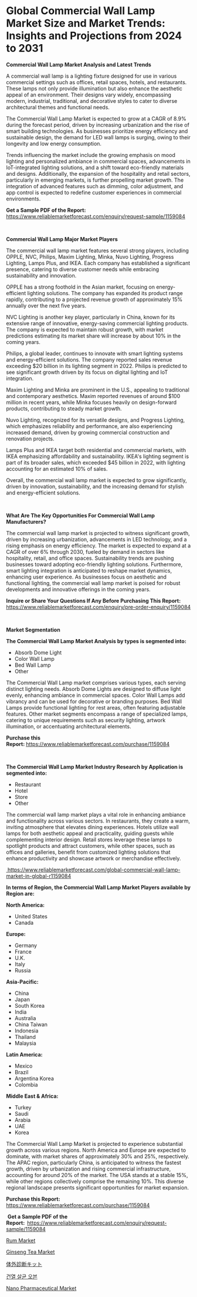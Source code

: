 <p><h1>Global Commercial Wall Lamp Market Size and Market Trends: Insights and Projections from 2024 to 2031</h1></p><p><strong>Commercial Wall Lamp Market Analysis and Latest Trends</strong></p>
<p><p>A commercial wall lamp is a lighting fixture designed for use in various commercial settings such as offices, retail spaces, hotels, and restaurants. These lamps not only provide illumination but also enhance the aesthetic appeal of an environment. Their designs vary widely, encompassing modern, industrial, traditional, and decorative styles to cater to diverse architectural themes and functional needs.</p><p>The Commercial Wall Lamp Market is expected to grow at a CAGR of 8.9% during the forecast period, driven by increasing urbanization and the rise of smart building technologies. As businesses prioritize energy efficiency and sustainable design, the demand for LED wall lamps is surging, owing to their longevity and low energy consumption. </p><p>Trends influencing the market include the growing emphasis on mood lighting and personalized ambiance in commercial spaces, advancements in IoT-integrated lighting solutions, and a shift toward eco-friendly materials and designs. Additionally, the expansion of the hospitality and retail sectors, particularly in emerging markets, is further propelling market growth. The integration of advanced features such as dimming, color adjustment, and app control is expected to redefine customer experiences in commercial environments.</p></p>
<p><strong>Get a Sample PDF of the Report:&nbsp;</strong> <a href="https://www.reliablemarketforecast.com/enquiry/request-sample/1159084">https://www.reliablemarketforecast.com/enquiry/request-sample/1159084</a></p>
<p>&nbsp;</p>
<p><strong>Commercial Wall Lamp Major Market Players</strong></p>
<p><p>The commercial wall lamp market features several strong players, including OPPLE, NVC, Philips, Maxim Lighting, Minka, Nuvo Lighting, Progress Lighting, Lamps Plus, and IKEA. Each company has established a significant presence, catering to diverse customer needs while embracing sustainability and innovation.</p><p>OPPLE has a strong foothold in the Asian market, focusing on energy-efficient lighting solutions. The company has expanded its product range rapidly, contributing to a projected revenue growth of approximately 15% annually over the next five years.</p><p>NVC Lighting is another key player, particularly in China, known for its extensive range of innovative, energy-saving commercial lighting products. The company is expected to maintain robust growth, with market predictions estimating its market share will increase by about 10% in the coming years.</p><p>Philips, a global leader, continues to innovate with smart lighting systems and energy-efficient solutions. The company reported sales revenue exceeding $20 billion in its lighting segment in 2022. Philips is predicted to see significant growth driven by its focus on digital lighting and IoT integration.</p><p>Maxim Lighting and Minka are prominent in the U.S., appealing to traditional and contemporary aesthetics. Maxim reported revenues of around $100 million in recent years, while Minka focuses heavily on design-forward products, contributing to steady market growth.</p><p>Nuvo Lighting, recognized for its versatile designs, and Progress Lighting, which emphasizes reliability and performance, are also experiencing increased demand, driven by growing commercial construction and renovation projects.</p><p>Lamps Plus and IKEA target both residential and commercial markets, with IKEA emphasizing affordability and sustainability. IKEA's lighting segment is part of its broader sales, which exceeded $45 billion in 2022, with lighting accounting for an estimated 10% of sales.</p><p>Overall, the commercial wall lamp market is expected to grow significantly, driven by innovation, sustainability, and the increasing demand for stylish and energy-efficient solutions.</p></p>
<p>&nbsp;</p>
<p><strong>What Are The Key Opportunities For Commercial Wall Lamp Manufacturers?</strong></p>
<p><p>The commercial wall lamp market is projected to witness significant growth, driven by increasing urbanization, advancements in LED technology, and a rising emphasis on energy efficiency. The market is expected to expand at a CAGR of over 6% through 2030, fueled by demand in sectors like hospitality, retail, and office spaces. Sustainability trends are pushing businesses toward adopting eco-friendly lighting solutions. Furthermore, smart lighting integration is anticipated to reshape market dynamics, enhancing user experience. As businesses focus on aesthetic and functional lighting, the commercial wall lamp market is poised for robust developments and innovative offerings in the coming years.</p></p>
<p><strong>Inquire or Share Your Questions If Any Before Purchasing This Report:</strong> <a href="https://www.reliablemarketforecast.com/enquiry/pre-order-enquiry/1159084">https://www.reliablemarketforecast.com/enquiry/pre-order-enquiry/1159084</a></p>
<p>&nbsp;</p>
<p><strong>Market Segmentation</strong></p>
<p><strong>The Commercial Wall Lamp Market Analysis by types is segmented into:</strong></p>
<p><ul><li>Absorb Dome Light</li><li>Color Wall Lamp</li><li>Bed Wall Lamp</li><li>Other</li></ul></p>
<p><p>The Commercial Wall Lamp market comprises various types, each serving distinct lighting needs. Absorb Dome Lights are designed to diffuse light evenly, enhancing ambiance in commercial spaces. Color Wall Lamps add vibrancy and can be used for decorative or branding purposes. Bed Wall Lamps provide functional lighting for rest areas, often featuring adjustable features. Other market segments encompass a range of specialized lamps, catering to unique requirements such as security lighting, artwork illumination, or accentuating architectural elements.</p></p>
<p><strong>Purchase this Report:&nbsp;</strong><a href="https://www.reliablemarketforecast.com/purchase/1159084">https://www.reliablemarketforecast.com/purchase/1159084</a></p>
<p>&nbsp;</p>
<p><strong>The Commercial Wall Lamp Market Industry Research by Application is segmented into:</strong></p>
<p><ul><li>Restaurant</li><li>Hotel</li><li>Store</li><li>Other</li></ul></p>
<p><p>The commercial wall lamp market plays a vital role in enhancing ambiance and functionality across various sectors. In restaurants, they create a warm, inviting atmosphere that elevates dining experiences. Hotels utilize wall lamps for both aesthetic appeal and practicality, guiding guests while complementing interior design. Retail stores leverage these lamps to spotlight products and attract customers, while other spaces, such as offices and galleries, benefit from customized lighting solutions that enhance productivity and showcase artwork or merchandise effectively.</p></p>
<p><a href="https://www.reliablemarketforecast.com/global-commercial-wall-lamp-market-in-global-r1159084">&nbsp;https://www.reliablemarketforecast.com/global-commercial-wall-lamp-market-in-global-r1159084</a></p>
<p><strong>In terms of Region, the Commercial Wall Lamp Market Players available by Region are:</strong></p>
<p>
    <p> <strong> North America: </strong>
        <ul>
            <li>United States</li>
            <li>Canada</li>
        </ul>
        </p> 
    <p> <strong> Europe: </strong>
        <ul>
            <li>Germany</li>
            <li>France</li>
            <li>U.K.</li>
            <li>Italy</li>
            <li>Russia</li>
        </ul>
        </p> 
    <p> <strong> Asia-Pacific: </strong>
        <ul>
            <li>China</li>
            <li>Japan</li>
            <li>South Korea</li>
            <li>India</li>
            <li>Australia</li>
            <li>China Taiwan</li>
            <li>Indonesia</li>
            <li>Thailand</li>
            <li>Malaysia</li>
        </ul>
        </p> 
    <p> <strong> Latin America: </strong>
        <ul>
            <li>Mexico</li>
            <li>Brazil</li>
            <li>Argentina Korea</li>
            <li>Colombia</li>
        </ul>
        </p> 
    <p> <strong> Middle East & Africa: </strong>
        <ul>
            <li>Turkey</li>
            <li>Saudi</li>
            <li>Arabia</li>
            <li>UAE</li>
            <li>Korea</li>
        </ul>
    </p>
    </p>
<p><p>The Commercial Wall Lamp Market is projected to experience substantial growth across various regions. North America and Europe are expected to dominate, with market shares of approximately 30% and 25%, respectively. The APAC region, particularly China, is anticipated to witness the fastest growth, driven by urbanization and rising commercial infrastructure, accounting for around 20% of the market. The USA stands at a stable 15%, while other regions collectively comprise the remaining 10%. This diverse regional landscape presents significant opportunities for market expansion.</p></p>
<p><strong>Purchase this Report: </strong><a href="https://www.reliablemarketforecast.com/purchase/1159084">https://www.reliablemarketforecast.com/purchase/1159084</a></p>
<p>&nbsp;<strong>Get a Sample PDF of the Report:&nbsp;&nbsp;</strong><a href="https://www.reliablemarketforecast.com/enquiry/request-sample/1159084">https://www.reliablemarketforecast.com/enquiry/request-sample/1159084</a></p>
<p><strong></strong></p>
<p><p><a href="https://www.linkedin.com/pulse/rum-market-revolution-2024-2031-trends-shaping-next-decade-sentiq-pcdae?trackingId=u7Eo84xGTSewfVmRYmXfvQ%3D%3D">Rum Market</a></p><p><a href="https://www.linkedin.com/pulse/global-ginseng-tea-market-analysis-trends-forecasts-growth-df7le?trackingId=3ToSXYycTlqiNLDBjrLaLw%3D%3D">Ginseng Tea Market</a></p><p><a href="https://medium.com/@kw8enloe/in-vitro-diagnostic-kit-market-%E3%81%AE%E3%82%B0%E3%83%AD%E3%83%BC%E3%83%90%E3%83%AB%E5%B8%82%E5%A0%B4%E6%A6%82%E8%A6%81%E3%81%AF-%E4%B8%96%E7%95%8C%E3%81%8A%E3%82%88%E3%81%B3%E4%B8%BB%E8%A6%81%E5%B8%82%E5%A0%B4%E3%81%AB%E3%81%8A%E3%81%91%E3%82%8B%E6%A5%AD%E7%95%8C%E3%81%AB%E5%BD%B1%E9%9F%BF%E3%82%92%E4%B8%8E%E3%81%88%E3%82%8B%E4%B8%BB%E8%A6%81%E3%81%AA%E3%83%88%E3%83%AC%E3%83%B3%E3%83%89%E3%81%AB%E3%81%A4%E3%81%84%E3%81%A6-%E7%8B%AC%E8%87%AA%E3%81%AE%E8%A6%96%E7%82%B9%E3%82%92%E6%8F%90%E4%BE%9B%E3%81%97%E3%81%BE%E3%81%99-37dbdcd4974e">体外診断キット</a></p><p><a href="https://medium.com/@mumfie_rules_12/%EA%B1%B4%EC%8B%9D-%EC%97%B4-%EB%A9%B8%EA%B7%A0-%EC%98%A4%EB%B8%90-%EC%8B%9C%EC%9E%A5%EC%9D%98-%EC%8B%AC%EC%B8%B5-%EB%B6%84%EC%84%9D-%ED%8A%B8%EB%A0%8C%EB%93%9C-%EC%8B%9C%EC%9E%A5-%EC%84%B8%EB%B6%84%ED%99%94-%EB%B0%8F-%EA%B2%BD%EC%9F%81-%EB%B6%84%EC%84%9D-eefcedb28313">건열 살균 오븐</a></p><p><a href="https://github.com/mabutironaldo/Market-Research-Report-List-6/blob/main/nano-pharmaceutical-market.md">Nano Pharmaceutical Market</a></p></p>